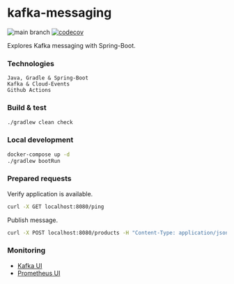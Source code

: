 # kafka-messaging

![main branch](https://github.com/OskarWestmeijer/kafka-messaging/actions/workflows/main-build-test-release.yml/badge.svg)
[![codecov](https://codecov.io/github/OskarWestmeijer/kafka-messaging/branch/main/graph/badge.svg?token=CA6XMRS0WS)](https://codecov.io/github/OskarWestmeijer/kafka-messaging)

Explores Kafka messaging with Spring-Boot.

### Technologies

```
Java, Gradle & Spring-Boot
Kafka & Cloud-Events
Github Actions
```

### Build & test

``` bash
./gradlew clean check
```

### Local development

``` bash
docker-compose up -d
./gradlew bootRun
```

### Prepared requests

Verify application is available.

``` bash
curl -X GET localhost:8080/ping
```

Publish message.

``` bash
curl -X POST localhost:8080/products -H "Content-Type: application/json" -d '{"id":1234,"name":"Effective Java"}'
```

### Monitoring

- [Kafka UI](http://localhost:8081)
- [Prometheus UI](http://localhost:9090)

